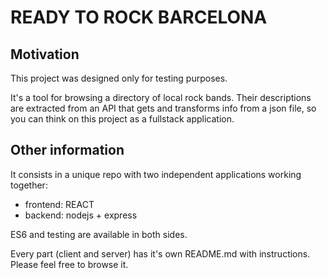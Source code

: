 # READY TO ROCK BARCELONA

## Motivation

This project was designed only for testing purposes.

It's a tool for browsing a directory of local rock bands. Their descriptions are extracted from an API that gets and transforms info from a json file, so you can think on this project as a fullstack application.

## Other information

It consists in a unique repo with two independent applications working together:

- frontend: REACT
- backend: nodejs + express

ES6 and testing are available in both sides.

Every part (client and server) has it's own README.md with instructions. Please feel free to browse it.
